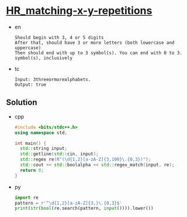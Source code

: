 # [HR_matching-x-y-repetitions](https://www.hackerrank.com/challenges/matching-x-y-repetitions)

* en

  ```en
  Should begin with 3, 4 or 5 digits
  After that, should have 3 or more letters (both lowercase and uppercase)
  Then should end with up to 3 symbol(s). You can end with 0 to 3. symbol(s), inclusively
  ```

* tc

  ```tc
  Input: 3threeormorealphabets.
  Output: true
  ```

## Solution

* cpp

  ```cpp
  #include <bits/stdc++.h>
  using namespace std;

  int main() {
    std::string input;
    std::getline(std::cin, input);
    std::regex re(R"(\d{1,2}[a-zA-Z]{3,100}\.{0,3})");
    std::cout << std::boolalpha << std::regex_match(input, re);
    return 0;
  }
  ```

* py

  ```py
  import re
  pattern = r'^\d{1,2}[a-zA-Z]{3,}\.{0,3}$'
  print(str(bool(re.search(pattern, input()))).lower())
  ```
